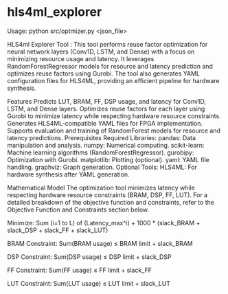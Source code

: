 # hls4ml_explorer

Usage: python src/optmizer.py <json_file>

HLS4ml Explorer Tool :
This tool performs reuse factor optimization for neural network layers (Conv1D, LSTM, and Dense) with a focus on minimizing resource usage and latency. It leverages RandomForestRegressor models for resource and latency prediction and optimizes reuse factors using Gurobi. The tool also generates YAML configuration files for HLS4ML, providing an efficient pipeline for hardware synthesis.

Features
Predicts LUT, BRAM, FF, DSP usage, and latency for Conv1D, LSTM, and Dense layers.
Optimizes reuse factors for each layer using Gurobi to minimize latency while respecting hardware resource constraints.
Generates HLS4ML-compatible YAML files for FPGA implementation.
Supports evaluation and training of RandomForest models for resource and latency predictions.
Prerequisites
Required Libraries:
pandas: Data manipulation and analysis.
numpy: Numerical computing.
scikit-learn: Machine learning algorithms (RandomForestRegressor).
gurobipy: Optimization with Gurobi.
matplotlib: Plotting (optional).
yaml: YAML file handling.
graphviz: Graph generation.
Optional Tools:
HLS4ML: For hardware synthesis after YAML generation.


Mathematical Model
The optimization tool minimizes latency while respecting hardware resource constraints (BRAM, DSP, FF, LUT). For a detailed breakdown of the objective function and constraints, refer to the Objective Function and Constraints section below.

Minimize: 
    Sum (i=1 to L) of (Latency_max^i) 
    + 1000 * (slack_BRAM + slack_DSP + slack_FF + slack_LUT)

BRAM Constraint: 
    Sum(BRAM usage) ≤ BRAM limit + slack_BRAM

DSP Constraint: 
    Sum(DSP usage) ≤ DSP limit + slack_DSP

FF Constraint: 
    Sum(FF usage) ≤ FF limit + slack_FF

LUT Constraint: 
    Sum(LUT usage) ≤ LUT limit + slack_LUT

